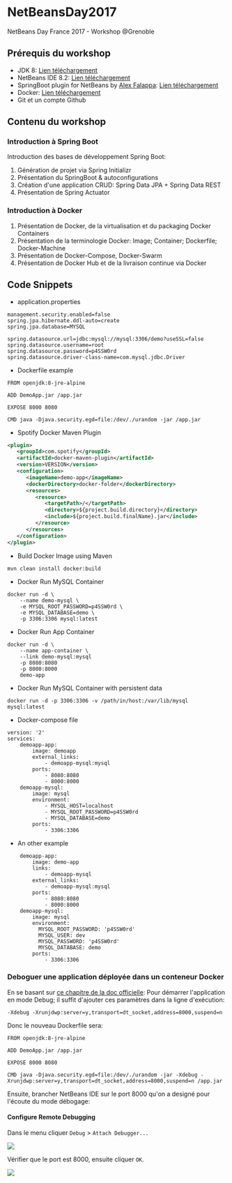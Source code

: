 # NetBeansDay2017
NetBeans Day France 2017 - Workshop @Grenoble

## Prérequis du workshop
- JDK 8: [Lien téléchargement](http://www.oracle.com/technetwork/java/javase/downloads/jdk8-downloads-2133151.html) 
- NetBeans IDE 8.2: [Lien téléchargement](https://netbeans.org/downloads/)
- SpringBoot plugin for NetBeans by [Alex Falappa](https://github.com/AlexFalappa): [Lien téléchargement](https://github.com/AlexFalappa/nb-springboot)
- Docker: [Lien téléchargement](https://www.docker.com/products/docker-toolbox)
- Git et un compte Github

## Contenu du workshop
### Introduction à Spring Boot
Introduction des bases de développement Spring Boot:
1. Génération de projet via Spring Initializr
2. Présentation du SpringBoot & autoconfigurations
3. Création d'une application CRUD: Spring Data JPA + Spring Data REST
4. Présentation de Spring Actuator

### Introduction à Docker
1. Présentation de Docker, de la virtualisation et du packaging Docker Containers
2. Présentation de la terminologie Docker: Image; Container; Dockerfile; Docker-Machine  
3. Présentation de Docker-Compose, Docker-Swarm
4. Présentation de Docker Hub et de la livraison continue via Docker

## Code Snippets

* application.properties
```properties
management.security.enabled=false
spring.jpa.hibernate.ddl-auto=create
spring.jpa.database=MYSQL

spring.datasource.url=jdbc:mysql://mysql:3306/demo?useSSL=false
spring.datasource.username=root
spring.datasource.password=p4SSW0rd
spring.datasource.driver-class-name=com.mysql.jdbc.Driver
```

* Dockerfile example
```
FROM openjdk:8-jre-alpine

ADD DemoApp.jar /app.jar

EXPOSE 8000 8080

CMD java -Djava.security.egd=file:/dev/./urandom -jar /app.jar
```


* Spotify Docker Maven Plugin
```xml
<plugin>
   <groupId>com.spotify</groupId>
   <artifactId>docker-maven-plugin</artifactId>
   <version>VERSION</version>
   <configuration>
      <imageName>demo-app</imageName>
      <dockerDirectory>docker-folder</dockerDirectory>
      <resources>
         <resource>
            <targetPath>/</targetPath>
            <directory>${project.build.directory}</directory>
            <include>${project.build.finalName}.jar</include>
         </resource>
      </resources>
   </configuration>
</plugin>
```
* Build Docker Image using Maven
```
mvn clean install docker:build
```

* Docker Run MySQL Container
```
docker run -d \                                                                       
    --name demo-mysql \
    -e MYSQL_ROOT_PASSWORD=p4SSW0rd \
    -e MYSQL_DATABASE=demo \
    -p 3306:3306 mysql:latest
```

* Docker Run App Container
```
docker run -d \
    --name app-container \
    --link demo-mysql:mysql
    -p 8080:8080
    -p 8000:8000
    demo-app
```

* Docker Run MySQL Container with persistent data
```
docker run -d -p 3306:3306 -v /path/in/host:/var/lib/mysql mysql:latest
```

* Docker-compose file
```
version: '2'
services:
    demoapp-app:
        image: demoapp
        external_links:
            - demoapp-mysql:mysql
        ports:
            - 8080:8080
            - 8000:8000
    demoapp-mysql:
        image: mysql
        environment:
            - MYSQL_HOST=localhost
            - MYSQL_ROOT_PASSWORD=p4SSW0rd
            - MYSQL_DATABASE=demo
        ports:
            - 3306:3306
```
* An other example
```
    demoapp-app:
        image: demo-app
        links:
            - demoapp-mysql
        external_links:
            - demoapp-mysql:mysql
        ports:
            - 8080:8080
            - 8000:8000
    demoapp-mysql:
        image: mysql
        environment:
          MYSQL_ROOT_PASSWORD: 'p4SSW0rd'
          MYSQL_USER: dev
          MYSQL_PASSWORD: 'p4SSW0rd'
          MYSQL_DATABASE: demo
        ports:
            - 3306:3306
```

### Deboguer une application déployée dans un conteneur Docker
En se basant sur [ce chapitre de la doc officielle](http://docs.spring.io/spring-boot/docs/current/reference/html/using-boot-running-your-application.html):
Pour démarrer l'application en mode Debug; il suffit d'ajouter ces paramètres dans la ligne d'exécution:
```
-Xdebug -Xrunjdwp:server=y,transport=dt_socket,address=8000,suspend=n
```

Donc le nouveau Dockerfile sera:
```
FROM openjdk:8-jre-alpine

ADD DemoApp.jar /app.jar

EXPOSE 8000 8080

CMD java -Djava.security.egd=file:/dev/./urandom -jar -Xdebug -Xrunjdwp:server=y,transport=dt_socket,address=8000,suspend=n /app.jar
```

Ensuite, brancher NetBeans IDE sur le port 8000 qu'on a designé pour l'écoute du mode débogage:

#### Configure Remote Debugging

Dans le menu cliquer `Debug` > `Attach Debugger...`

![](https://raw.githubusercontent.com/docker/labs/master/developer-tools/java-debugging/images/netbeans_debug_attach_debugger_menu.png)

Vérifier que le port est 8000, ensuite cliquer `OK`.

![](https://raw.githubusercontent.com/docker/labs/master/developer-tools/java-debugging/images/netbeans_debug_attach_debugger_configure.png)

